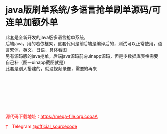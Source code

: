 # java版刷单系统/多语言抢单刷单源码/可连单加额外单

此套是全新开发的java版多语言抢单系统。<br>后端java，用的若依框架，这套代码是前后端是编译后的，测试可以正常使用，语言繁体，英文，日语，具体看图<br>另有源码版的java抢单，后端java源码前端uinapp源码，但是少数据库表格需要自己补（图一uinapp截图就是）<br>此套是别人搭建的，就没视频录像，需要的再来<br><br><br><br><br><br><br><br>


<p style="color: red;">源代码下载地址：<a href="https://mega-file.org/cooaA" style="color: red;">https://mega-file.org/cooaA</a></p><p style="color: red;"><img src="https://cdn-icons-png.flaticon.com/512/2111/2111646.png" alt="Telegram Icon" style="width: 16px; vertical-align: middle; margin-right: 5px;">Telegram:<a href="https://t.me/official_sourcecode" style="color: red;">@official_sourcecode</a></p>